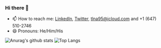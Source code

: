 ### Hi there 👋

- 📫 How to reach me: [LinkedIn](https://www.linkedin.com/in/95tuanle/), [Twitter](https://twitter.com/95tuanle), tlna95@icloud.com and +1 (647) 510-2746
- 😄 Pronouns: He/Him/His

![Anurag's github stats](https://github-readme-stats.vercel.app/api?username=95tuanle&count_private=true&show_icons=true&theme=transparent)
![Top Langs](https://github-readme-stats.vercel.app/api/top-langs/?username=95tuanle&layout=compact&count_private=true&show_icons=true&theme=transparent&langs_count=10)